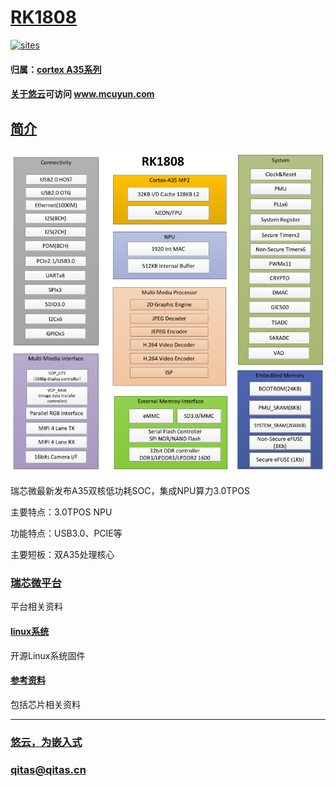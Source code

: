 ﻿# [RK1808](https://github.com/mcuyun/RK1808) 

[![sites](mcuyun/mcuyun.png)](http://www.mcuyun.com)

#### 归属：[cortex A35系列](https://github.com/mcuyun/CA35)
#### [关于悠云](https://github.com/mcuyun)可访问 www.mcuyun.com

## [简介](https://github.com/mcuyun/RK1808/wiki)

[![sites](docs/RK1808.png)](docs/)

瑞芯微最新发布A35双核低功耗SOC，集成NPU算力3.0TPOS

主要特点：3.0TPOS NPU

功能特点：USB3.0、PCIE等

主要短板：双A35处理核心

### [瑞芯微平台](https://github.com/mcuyun/rockchips)

平台相关资料

#### [linux系统](https://github.com/rockchip-linux/kernel.git)

开源Linux系统固件

#### [参考资料](docs/)

包括芯片相关资料
 

---

###  [悠云，为嵌入式](http://www.mcuyun.com)   
###  qitas@qitas.cn


